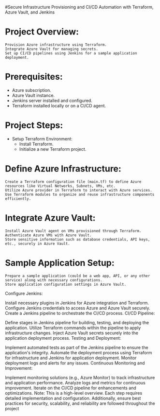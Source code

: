 #Secure Infrastructure Provisioning and CI/CD Automation with Terraform, Azure Vault, and Jenkins

# Project Overview:
```
Provision Azure infrastructure using Terraform.
Integrate Azure Vault for managing secrets.
Set up CI/CD pipelines using Jenkins for a sample application deployment.
```
# Prerequisites:

- Azure subscription.
- Azure Vault instance.
- Jenkins server installed and configured.
- Terraform installed locally or on a CI/CD agent.

# Project Steps:

- Setup Terraform Environment:
    *  Install Terraform.
    *  Initialize a new Terraform project.

# Define Azure Infrastructure:
```
Create a Terraform configuration file (main.tf) to define Azure resources like Virtual Networks, Subnets, VMs, etc.
Utilize Azure provider in Terraform to interact with Azure services.
Use Terraform modules to organize and reuse infrastructure components efficiently.
```
# Integrate Azure Vault:
```
Install Azure Vault agent on VMs provisioned through Terraform.
Authenticate Azure VMs with Azure Vault.
Store sensitive information such as database credentials, API keys, etc., securely in Azure Vault.
```
# Sample Application Setup:
```
Prepare a sample application (could be a web app, API, or any other service) along with necessary configurations.
Store application configuration settings in Azure Vault.
```
Configure Jenkins:

Install necessary plugins in Jenkins for Azure integration and Terraform.
Configure Jenkins credentials to access Azure and Azure Vault securely.
Create a Jenkins pipeline to orchestrate the CI/CD process.
CI/CD Pipeline:

Define stages in Jenkins pipeline for building, testing, and deploying the application.
Utilize Terraform commands within the pipeline to apply infrastructure changes.
Inject Azure Vault secrets securely into the application deployment process.
Testing and Deployment:

Implement automated tests as part of the Jenkins pipeline to ensure the application's integrity.
Automate the deployment process using Terraform for infrastructure and Jenkins for application deployment.
Monitor deployment logs and alerts for any issues.
Continuous Monitoring and Improvement:

Implement monitoring solutions (e.g., Azure Monitor) to track infrastructure and application performance.
Analyze logs and metrics for continuous improvement.
Iterate on the CI/CD pipeline for enhancements and optimizations.
Note: This is a high-level overview. Each step requires detailed implementation and configuration. Additionally, ensure best practices for security, scalability, and reliability are followed throughout the project